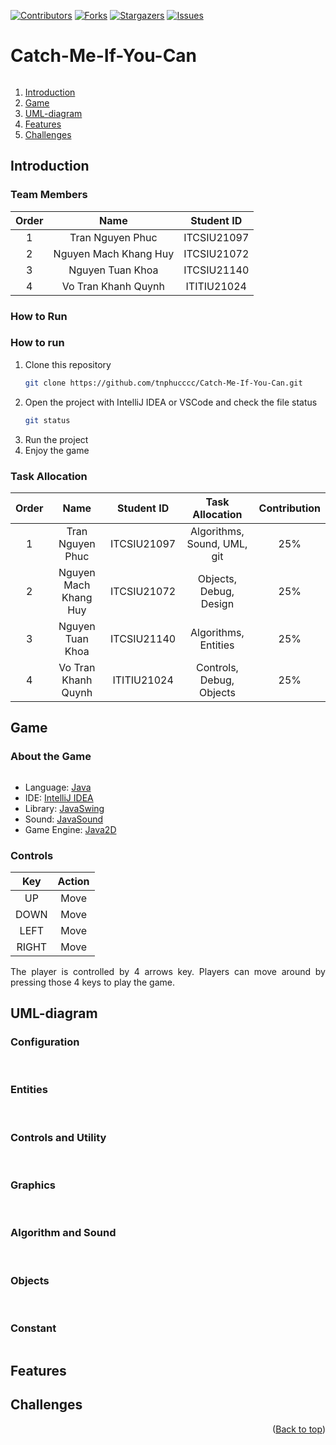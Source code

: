 [![Contributors][contributors-shield]][contributors-url]
[![Forks][forks-shield]][forks-url]
[![Stargazers][stars-shield]][stars-url]
[![Issues][issues-shield]][issues-url]
# Catch-Me-If-You-Can

<!--suppress ALL -->
<div align="center">
<img src="src/main/resources/Screenshots/MenuScreen.png" alt="">
</div>

<!-- TABLE OF CONTENTS -->
1. [Introduction](#Introduction)
2. [Game](#Game)
3. [UML-diagram](#UML-diagram)
4. [Features](#Features)
5. [Challenges](#Challenges)

<!-- <details>
<summary>Table of Contents</summary>
<ol>
    <li>
        <a href="#Introduction">Introduction</a>
        <ul>
            <li><a href="#Team-Members">Team Members</a></li>
            <li><a href="#How-to-Run">How to Run</a></li>
            <li><a href="#Task-Allocation">Task Allocation</a></li>
        </ul>
    </li>
    <li>
        <a href="#Game">Game</a>
        <ul>
            <li><a href="#About-the-Game">About the Game</a></li>
            <li><a href="#Controls">Controls</a></li>
            <li><a href="#Items">Items</a></li>
        </ul>
    </li>
    <li><a href="#UML-diagram">UML-diagram</a></li>
    <li><a href="#Features">Features</a></li>
    <li><a href="#Challenges">Challenges</a></li>
</ol>
</details> -->

<!-- ABOUT THE PROJECT -->
## Introduction <a name="Introduction"></a>
<div style = "text-align: justify">
</div>

### Team Members
| Order |         Name          | Student ID  |
|:-----:|:---------------------:|:-----------:|
|   1   |   Tran Nguyen Phuc    | ITCSIU21097 |
|   2   | Nguyen Mach Khang Huy | ITCSIU21072 |
|   3   |   Nguyen Tuan Khoa    | ITCSIU21140 |
|   4   |  Vo Tran Khanh Quynh  | ITITIU21024 |

### How to Run

### How to run

1. Clone this repository
    ```sh
    git clone https://github.com/tnphucccc/Catch-Me-If-You-Can.git
    ```
2. Open the project with IntelliJ IDEA or VSCode and check the file status
    ```sh
    git status
    ```
3. Run the project
4. Enjoy the game

### Task Allocation

| Order |         Name          | Student ID  |       Task Allocation       | Contribution |
|:-----:|:---------------------:|:-----------:|:---------------------------:|:------------:|
|   1   |   Tran Nguyen Phuc    | ITCSIU21097 | Algorithms, Sound, UML, git |     25%      |
|   2   | Nguyen Mach Khang Huy | ITCSIU21072 |   Objects, Debug, Design    |     25%      |
|   3   |   Nguyen Tuan Khoa    | ITCSIU21140 |    Algorithms, Entities     |     25%      |
|   4   |  Vo Tran Khanh Quynh  | ITITIU21024 |  Controls, Debug, Objects   |     25%      |

<!-- GAME -->
## Game <a name="Game"></a>

### About the Game
<div align="center">
<img src="src/main/resources/Screenshots/GameScreen.png" alt="">
</div>

- Language: [Java](https://www.java.com/en/)
- IDE: [IntelliJ IDEA](https://www.jetbrains.com/idea/)
- Library: [JavaSwing](https://docs.oracle.com/javase/7/docs/api/javax/swing/package-summary.html)
- Sound: [JavaSound](https://docs.oracle.com/javase/tutorial/sound/index.html)
- Game Engine: [Java2D](https://docs.oracle.com/javase/7/docs/api/java/awt/Graphics2D.html)

### Controls

|  Key  | Action |
|:-----:|:------:|
|  UP   |  Move  |
| DOWN  |  Move  |
| LEFT  |  Move  |
| RIGHT |  Move  |

<div style="text-align: justify">
The player is controlled by 4 arrows key. Players can move around by pressing those 4 keys to play the game.
</div>

<!-- UML-diagram -->
## UML-diagram <a name="UML-diagram"></a>
<div>
   <h3>Configuration</h3>
      <div align="center">
        <img src="src/main/resources/UML/config.png" alt="">
      </div>
   <br />
   <h3>Entities</h3>
        <div align="center">
            <img src="src/main/resources/UML/entities.png" alt="">
        </div>
    <br />
    <h3>Controls and Utility</h3>
        <div align="center">
            <img src="src/main/resources/UML/core.png" alt="">
        </div>
    <br />
    <h3>Graphics</h3>
        <div align="center">
            <img src="src/main/resources/UML/graphics.png" alt="">
        </div>
    <br />
    <h3>Algorithm and Sound</h3>
        <div align="center">
            <img src="src/main/resources/UML/features.png" alt="">
        </div>
    <br />
    <h3>Objects</h3>
        <div align="center">
            <img src="src/main/resources/UML/objects.png" alt="">
        </div>
    <br />
    <h3>Constant</h3>
        <div align="center">
            <img src="src/main/resources/UML/constant.png" alt="">
        </div>
</div>

<!-- FEATURES -->
## Features <a name="Features"></a>


<!-- CHALLENGES -->
## Challenges <a name="Challenges"></a>


<p align="right">(<a href="#top">Back to top</a>)</p>

<!-- MARKDOWN LINKS & IMAGES -->
<!-- https://www.markdownguide.org/basic-syntax/#reference-style-links -->
[contributors-shield]: https://img.shields.io/github/contributors/tnphucccc/Catch-Me-If-You-Can.svg?style=for-the-badge
[contributors-url]: https://github.com/tnphucccc/Catch-Me-If-You-Can/graphs/contributors
[forks-shield]: https://img.shields.io/github/forks/tnphucccc/Catch-Me-If-You-Can.svg?style=for-the-badge
[forks-url]: https://github.com/tnphucccc/Catch-Me-If-You-Can/network/members
[stars-shield]: https://img.shields.io/github/stars/tnphucccc/Catch-Me-If-You-Can.svg?style=for-the-badge
[stars-url]: https://github.com/tnphucccc/Catch-Me-If-You-Can/stargazers
[issues-shield]: https://img.shields.io/github/issues/tnphucccc/Catch-Me-If-You-Can.svg?style=for-the-badge
[issues-url]: https://github.com/tnphucccc/Catch-Me-If-You-Can/issues